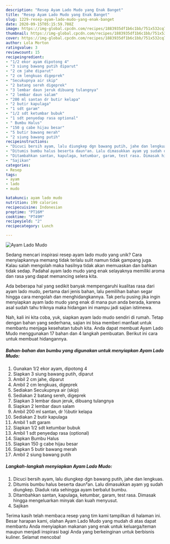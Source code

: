 ```yaml
---
description: "Resep Ayam Lado Mudo yang Enak Banget"
title: "Resep Ayam Lado Mudo yang Enak Banget"
slug: 1229-resep-ayam-lado-mudo-yang-enak-banget
date: 2020-09-15T05:15:59.708Z
image: https://img-global.cpcdn.com/recipes/1883935df1b6c1bb/751x532cq70/ayam-lado-mudo-foto-resep-utama.jpg
thumbnail: https://img-global.cpcdn.com/recipes/1883935df1b6c1bb/751x532cq70/ayam-lado-mudo-foto-resep-utama.jpg
cover: https://img-global.cpcdn.com/recipes/1883935df1b6c1bb/751x532cq70/ayam-lado-mudo-foto-resep-utama.jpg
author: Lola Morton
ratingvalue: 3
reviewcount: 15
recipeingredient:
- "1/2 ekor ayam dipotong 4"
- "3 siung bawang putih diparut"
- "2 cm jahe diparut"
- "2 cm lengkuas digeprek"
- "Secukupnya air skip"
- "2 batang sereh digeprek"
- "3 lembar daun jeruk dibuang tulangnya"
- "2 lembar daun salam"
- "200 ml santan dr butir kelapa"
- "2 butir kapulaga"
- "1 sdt garam"
- "1/2 sdt ketumbar bubuk"
- "1 sdt penyedap rasa optional"
- " Bumbu Halus"
- "150 g cabe hijau besar"
- "5 butir bawang merah"
- "2 siung bawang putih"
recipeinstructions:
- "Dicuci bersih ayam, lalu diungkep dgn bawang putih, jahe dan lengkuas."
- "Ditumis bumbu halus beserta daun²an. Lalu dimasukkan ayam yg sudah diungkep. Diaduk rata sehingga ayam berbalut bumbu."
- "Ditambahkan santan, kapulaga, ketumbar, garam, test rasa. Dimasak hingga mengeluarkan minyak dan kuah menyusut."
- "Sajikan"
categories:
- Resep
tags:
- ayam
- lado
- mudo

katakunci: ayam lado mudo 
nutrition: 199 calories
recipecuisine: Indonesian
preptime: "PT16M"
cooktime: "PT49M"
recipeyield: "2"
recipecategory: Lunch

---
```



![Ayam Lado Mudo](https://img-global.cpcdn.com/recipes/1883935df1b6c1bb/751x532cq70/ayam-lado-mudo-foto-resep-utama.jpg)

Sedang mencari inspirasi resep ayam lado mudo yang unik? Cara menyiapkannya memang tidak terlalu sulit namun tidak gampang juga. Kalau salah mengolah maka hasilnya tidak akan memuaskan dan bahkan tidak sedap. Padahal ayam lado mudo yang enak selayaknya memiliki aroma dan rasa yang dapat memancing selera kita.



Ada beberapa hal yang sedikit banyak mempengaruhi kualitas rasa dari ayam lado mudo, pertama dari jenis bahan, lalu pemilihan bahan segar hingga cara mengolah dan menghidangkannya. Tak perlu pusing jika ingin menyiapkan ayam lado mudo yang enak di mana pun anda berada, karena asal sudah tahu triknya maka hidangan ini mampu jadi sajian istimewa.


Nah, kali ini kita coba, yuk, siapkan ayam lado mudo sendiri di rumah. Tetap dengan bahan yang sederhana, sajian ini bisa memberi manfaat untuk membantu menjaga kesehatan tubuh kita. Anda dapat membuat Ayam Lado Mudo menggunakan 17 bahan dan 4 langkah pembuatan. Berikut ini cara untuk membuat hidangannya.

<!--inarticleads1-->

##### Bahan-bahan dan bumbu yang digunakan untuk menyiapkan Ayam Lado Mudo:

1. Gunakan 1/2 ekor ayam, dipotong 4
1. Siapkan 3 siung bawang putih, diparut
1. Ambil 2 cm jahe, diparut
1. Ambil 2 cm lengkuas, digeprek
1. Sediakan Secukupnya air (skip)
1. Sediakan 2 batang sereh, digeprek
1. Siapkan 3 lembar daun jeruk, dibuang tulangnya
1. Siapkan 2 lembar daun salam
1. Ambil 200 ml santan, dr ½butir kelapa
1. Sediakan 2 butir kapulaga
1. Ambil 1 sdt garam
1. Siapkan 1/2 sdt ketumbar bubuk
1. Ambil 1 sdt penyedap rasa (optional)
1. Siapkan  Bumbu Halus
1. Siapkan 150 g cabe hijau besar
1. Siapkan 5 butir bawang merah
1. Ambil 2 siung bawang putih




<!--inarticleads2-->

##### Langkah-langkah menyiapkan Ayam Lado Mudo:

1. Dicuci bersih ayam, lalu diungkep dgn bawang putih, jahe dan lengkuas.
1. Ditumis bumbu halus beserta daun²an. Lalu dimasukkan ayam yg sudah diungkep. Diaduk rata sehingga ayam berbalut bumbu.
1. Ditambahkan santan, kapulaga, ketumbar, garam, test rasa. Dimasak hingga mengeluarkan minyak dan kuah menyusut.
1. Sajikan




Terima kasih telah membaca resep yang tim kami tampilkan di halaman ini. Besar harapan kami, olahan Ayam Lado Mudo yang mudah di atas dapat membantu Anda menyiapkan makanan yang enak untuk keluarga/teman maupun menjadi inspirasi bagi Anda yang berkeinginan untuk berbisnis kuliner. Selamat mencoba!
